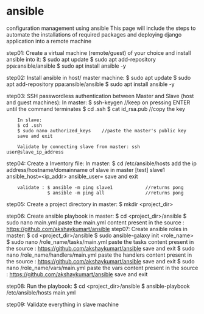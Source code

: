 # ansible
configuration management using ansible
This page will include the steps to automate the installations of required packages and deploying django application into a remote machine

step01: Create a virtual machine (remote/guest) of your choice and install ansible into it:
        $ sudo apt update
        $ sudo apt add-repository ppa:ansible/ansible
        $ sudo apt install ansible -y
        
step02: Install ansible in host/ master machine:
        $ sudo apt update
        $ sudo apt add-repository ppa:ansible/ansible
        $ sudo apt install ansible -y
   
step03: SSH passwordless authentication between Master and Slave (host and guest machines):
        In master:
        $ ssh-keygen       //keep on pressing ENTER until the command terminates
        $ cd .ssh
        $ cat id_rsa.pub  //copy the key
        
        In slave:
        $ cd .ssh
        $ sudo nano authorized_keys    //paste the master's public key
        save and exit
        
        Validate by connecting slave from master: ssh user@slave_ip_address

step04: Create a Inventory file:
        In master:
        $ cd /etc/ansible/hosts
        add the ip address/hostname/domainname of slave in master
        [test]
        slave1 ansible_host=<ip_addr> ansible_user=<slave USER>
        save and exit
        
        validate : $ ansible -m ping slave1            //returns pong
                   $ ansible -m ping all               //returns pong
                   
step05: Create a project directory in master:
        $ mkdir <project_dir>

step06: Create ansible playbook in master:
        $ cd <project_dir>/ansible
        $ sudo nano main.yml
         paste the main.yml content present in the source : https://github.com/akshaykumart/ansible
step07: Create ansible roles in master:
        $ cd <project_dir>/ansible
        $ sudo ansible-galaxy init <role_name> 
        $ sudo nano /role_name/tasks/main.yml
          paste the tasks content present in the source : https://github.com/akshaykumart/ansible
          save and exit
        $ sudo nano /role_name/handlers/main.yml
          paste the handlers content present in the source : https://github.com/akshaykumart/ansible
          save and exit
        $ sudo nano /role_name/vars/main.yml
          paste the vars content present in the source : https://github.com/akshaykumart/ansible
          save and exit

step08: Run the playbook:
        $ cd <project_dir>/ansible
        $ ansible-playbook /etc/ansible/hosts main.yml
       
step09: Validate everything in slave machine


        
      
        

        
        

